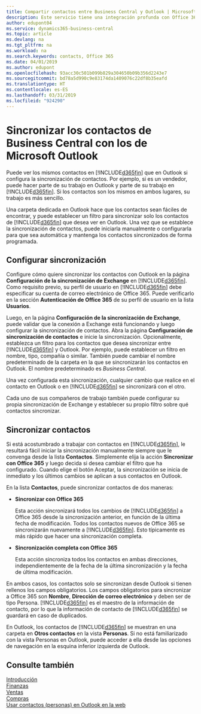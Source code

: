 ```yaml
---
title: Compartir contactos entre Business Central y Outlook | Microsoft Docs
description: Este servicio tiene una integración profunda con Office 365 para que pueda compartir contactos entre Outlook y Business Central.
author: edupont04
ms.service: dynamics365-business-central
ms.topic: article
ms.devlang: na
ms.tgt_pltfrm: na
ms.workload: na
ms.search.keywords: contacts, Office 365
ms.date: 04/01/2019
ms.author: edupont
ms.openlocfilehash: 93acc30c501b099b829a304650b09b356d2243e7
ms.sourcegitcommit: bd78a5d990c9e83174da1409076c22df8b35eafd
ms.translationtype: HT
ms.contentlocale: es-ES
ms.lasthandoff: 03/31/2019
ms.locfileid: "924290"
---
```

# <a name="synchronize-contacts-in-business-central-with-contacts-in-microsoft-outlook"></a>Sincronizar los contactos de Business Central con los de Microsoft Outlook
Puede ver los mismos contactos en [!INCLUDE[d365fin](includes/d365fin_md.md)] que en Outlook si configura la sincronización de contactos. Por ejemplo, si es un vendedor, puede hacer parte de su trabajo en Outlook y parte de su trabajo en [!INCLUDE[d365fin](includes/d365fin_md.md)]. Si los contactos son los mismos en ambos lugares, su trabajo es más sencillo.  

Una carpeta dedicada en Outlook hace que los contactos sean fáciles de encontrar, y puede establecer un filtro para sincronizar solo los contactos de [!INCLUDE[d365fin](includes/d365fin_md.md)] que desea ver en Outlook. Una vez que se establece la sincronización de contactos, puede iniciarla manualmente o configurarla para que sea automática y mantenga los contactos sincronizados de forma programada.  

## <a name="set-up-synchronization"></a>Configurar sincronización
Configure cómo quiere sincronizar los contactos con Outlook en la página **Configuración de la sincronización de Exchange** en [!INCLUDE[d365fin](includes/d365fin_md.md)]. Como requisito previo, su perfil de usuario en [!INCLUDE[d365fin](includes/d365fin_md.md)] debe especificar su cuenta de correo electrónico de Office 365. Puede verificarlo en la sección **Autenticación de Office 365** de su perfil de usuario en la lista **Usuarios**.  

Luego, en la página **Configuración de la sincronización de Exchange**, puede validar que la conexión a Exchange está funcionando y luego configurar la sincronización de contactos. Abra la página **Configuración de sincronización de contactos** e inicie la sincronización. Opcionalmente, establezca un filtro para los contactos que desea sincronizar entre [!INCLUDE[d365fin](includes/d365fin_md.md)] y Outlook. Por ejemplo, puede establecer un filtro en nombre, tipo, compañía o similar. También puede cambiar el nombre predeterminado de la carpeta en la que se sincronizarán los contactos en Outlook. El nombre predeterminado es *Business Central*.  

Una vez configurada esta sincronización, cualquier cambio que realice en el contacto en Outlook o en [!INCLUDE[d365fin](includes/d365fin_md.md)] se sincronizará con el otro.  

Cada uno de sus compañeros de trabajo también puede configurar su propia sincronización de Exchange y establecer su propio filtro sobre qué contactos sincronizar.  

## <a name="synchronize-contacts"></a>Sincronizar contactos
Si está acostumbrado a trabajar con contactos en [!INCLUDE[d365fin](includes/d365fin_md.md)], le resultará fácil iniciar la sincronización manualmente siempre que le convenga desde la lista **Contactos**. Simplemente elija la acción **Sincronizar con Office 365** y luego decida si desea cambiar el filtro que ha configurado. Cuando elige el botón Aceptar, la sincronización se inicia de inmediato y los últimos cambios se aplican a sus contactos en Outlook.  

En la lista **Contactos**, puede sincronizar contactos de dos maneras:

* **Sincronizar con Office 365**

  Esta acción sincronizará todos los cambios de [!INCLUDE[d365fin](includes/d365fin_md.md)] a Office 365 desde la sincronización anterior, en función de la última fecha de modificación. Todos los contactos nuevos de Office 365 se sincronizarán nuevamente a [!INCLUDE[d365fin](includes/d365fin_md.md)]. Esto típicamente es más rápido que hacer una sincronización completa.  

* **Sincronización completa con Office 365**

  Esta acción sincroniza todos los contactos en ambas direcciones, independientemente de la fecha de la última sincronización y la fecha de última modificación.  

En ambos casos, los contactos solo se sincronizan desde Outlook si tienen rellenos los campos obligatorios. Los campos obligatorios para sincronizar a Office 365 son **Nombre**, **Dirección de correo electrónico** y deben ser de tipo Persona. [!INCLUDE[d365fin](includes/d365fin_md.md)] es el maestro de la información de contacto, por lo que la información de contacto de [!INCLUDE[d365fin](includes/d365fin_md.md)] se guardará en caso de duplicados.  

En Outlook, los contactos de [!INCLUDE[d365fin](includes/d365fin_md.md)] se muestran en una carpeta en **Otros contactos** en la vista **Personas**. Si no está familiarizado con la vista Personas en Outlook, puede acceder a ella desde las opciones de navegación en la esquina inferior izquierda de Outlook.  

## <a name="see-also"></a>Consulte también
[Introducción](product-get-started.md)  
[Finanzas](finance.md)  
[Ventas](sales-manage-sales.md)  
[Compras](purchasing-manage-purchasing.md)  
[Usar contactos (personas) en Outlook en la web](https://support.office.com/en-us/article/Using-contacts-People-in-Outlook-on-the-web-1e3438c7-26b2-420c-87de-3cea9d31b5cb?appver=OWB150)  
